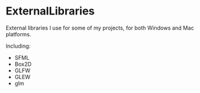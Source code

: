 # ExternalLibraries
External libraries I use for some of my projects, for both Windows and Mac platforms.

Including:
- SFML
- Box2D
- GLFW
- GLEW
- glm
